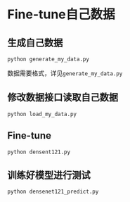# Fine-tune自己数据

## 生成自己数据
```
python generate_my_data.py
```
数据需要格式，详见`generate_my_data.py`

## 修改数据接口读取自己数据
```
python load_my_data.py
```

## Fine-tune
```
python densent121.py
```
## 训练好模型进行测试
```
python densenet121_predict.py
```

